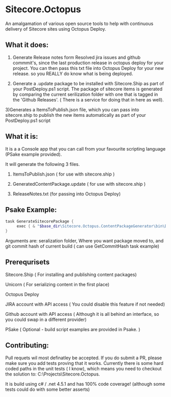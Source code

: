 Sitecore.Octopus
================

An amalgamation of various open source tools to help with continuous delivery of Sitecore sites using Octopus Deploy. 


What it does:
------

1) Generate Release notes form Resolved jira issues and github commmit's, since the last production release in octopus deploy for your project. You can then pass this txt file into Octopus Deploy for your new release. so you REALLY do know what is being deployed.

2) Generate a .update package to be installed with Sitecore.Ship as part of your PostDeploy.ps1 script. The package of sitecore items is generated by comparing the current serilization folder with one that is tagged in the 'Github Releases'. ( There is a service for doing that in here as well).

3)Generates a  ItemsToPublish.json file, which you can pass into sitecore.ship to publish the new items automatically as part of your PostDeploy.ps1 script

What it is:
------

It is a a Console app that you can call from your favourite scripting language (PSake example provided).

It will generate the following 3 files. 

1) ItemsToPublish.json ( for use with sitecore.ship )

2) GeneratedContentPackage.update ( for use with sitecore.ship )

3) ReleaseNotes.txt (for passing into Octopus Deploy)


Psake Example:
------

```PowerShell
task GenerateSitecorePackage {
     exec { & "$base_dir\Sitecore.Octopus.ContentPackageGenerator\bin\Debug\Sitecore.Octopus.ContentPackageGenerator.exe" "$source" "$packageDestination" "1e5b544554a5fbbb6d793721dc45fc2eca5439c9"}
}
```

 Arguments are:  seralization folder, Where you want package moved to, and git commit hash of current build ( can use GetCommitHash task example)



Prerequrisets
------

Sitecore.Ship ( For installing and publishing content packages)

Unicorn ( For serializing content in the first place) 

Octopus Deploy 

JIRA account with API access ( You could disable this feature if not needed)

Github account with API access ( Although it is all behind an interface, so you could swap in a different provider)

PSake ( Optional - build script examples are provided in Psake. )

Contributing:
------

Pull requets wil most definatley be accepted. If you do submit a PR, please make sure you add tests proving that it works. Currently there is some hard coded paths in the unit tests ( I know), which means you need to checkout the solution to: C:\\Projects\\Sitecore.Octopus.


It is build using c# / .net 4.5.1 and has 100% code coverage! (although some tests could do with some better asserts)
